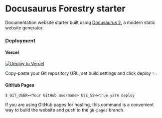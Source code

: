 # Docusaurus Forestry starter

Documentation website starter built using [Docusaurus 2](https://v2.docusaurus.io/), a modern static website generator.

### Deployment

#### Vercel

[![Deploy to Vercel](https://vercel.com/button)](https://vercel.com/import/git)

Copy-paste your Git repository URL, set build settings and click deploy ✨.

#### GitHub Pages

```
$ GIT_USER=<Your GitHub username> USE_SSH=true yarn deploy
```

If you are using GitHub pages for hosting, this command is a convenient way to build the website and push to the `gh-pages` branch.
